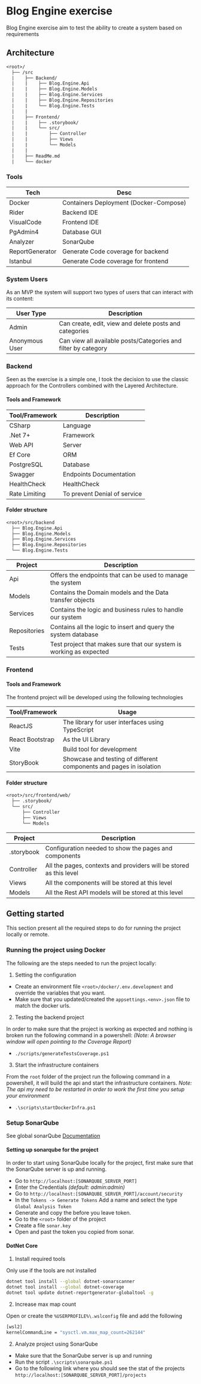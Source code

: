 # Blog Engine exercise

Blog Engine exercise aim to test the ability to create a system based on requirements

## Architecture

```txt
<root>/
  ├── /src
  |    ├── Backend/
  |    |    ├── Blog.Engine.Api
  |    |    ├── Blog.Engine.Models
  |    |    ├── Blog.Engine.Services
  |    |    ├── Blog.Engine.Repositories
  |    |    └── Blog.Engine.Tests
  |    |
  |    ├── Frontend/
  |    |    ├── .storybook/
  |    |    └── src/
  |    |        ├── Controller
  |    |        ├── Views
  |    |        └── Models
  |    |
  |    ├── ReadMe.md
  |    └── docker
```

### Tools

| Tech            | Desc                                   |
| --------------- | -------------------------------------- |
| Docker          | Containers Deployment (Docker-Compose) |
| Rider           | Backend IDE                            |
| VisualCode      | Frontend IDE                           |
| PgAdmin4        | Database GUI                           |
| Analyzer        | SonarQube                              |
| ReportGenerator | Generate Code coverage for backend     |
| Istanbul        | Generate Code coverage for frontend    |

### System Users

As an MVP the system will support two types of users that can interact with its content:

| User Type      | Description                                                    |
| -------------- | -------------------------------------------------------------- |
| Admin          | Can create, edit, view and delete posts and categories         |
| Anonymous User | Can view all available posts/Categories and filter by category |

### Backend

Seen as the exercise is a simple one, I took the decision to use the classic approach for the Controllers combined with the Layered Architecture.

#### Tools and Framework

| Tool/Framework | Description                  |
| -------------- | ---------------------------- |
| CSharp         | Language                     |
| .Net 7+        | Framework                    |
| Web API        | Server                       |
| Ef Core        | ORM                          |
| PostgreSQL     | Database                     |
| Swagger        | Endpoints Documentation      |
| HealthCheck    | HealthCheck                  |
| Rate Limiting  | To prevent Denial of service |

#### Folder structure

```txt
<root>/src/backend
  ├── Blog.Engine.Api
  ├── Blog.Engine.Models
  ├── Blog.Engine.Services
  ├── Blog.Engine.Repositories
  └── Blog.Engine.Tests
```

| Project      | Description                                                         |
| ------------ | ------------------------------------------------------------------- |
| Api          | Offers the endpoints that can be used to manage the system          |
| Models       | Contains the Domain models and the Data transfer objects            |
| Services     | Contains the logic and business rules to handle our system          |
| Repositories | Contains all the logic to insert and query the system database      |
| Tests        | Test project that makes sure that our system is working as expected |

### Frontend

#### Tools and Framework

The frontend project will be developed using the following technologies

| Tool/Framework  | Usage                                                               |
| --------------- | ------------------------------------------------------------------- |
| ReactJS         | The library for user interfaces using TypeScript                    |
| React Bootstrap | As the UI Library                                                   |
| Vite            | Build tool for development                                          |
| StoryBook       | Showcase and testing of different components and pages in isolation |

#### Folder structure

```txt
<root>/src/frontend/web/
  ├── .storybook/
  └── src/
      ├── Controller
      ├── Views
      └── Models
```

| Project    | Description                                                        |
| ---------- | ------------------------------------------------------------------ |
| .storybook | Configuration needed to show the pages and components              |
| Controller | All the pages, contexts and providers will be stored as this level |
| Views      | All the components will be stored at this level                    |
| Models     | All the Rest API models will be stored at this level               |

## Getting started

This section present all the required steps to do for running the project locally or remote.

### Running the project using Docker

The following are the steps needed to run the project locally:

1. Setting the configuration

- Create an environment file `<root>/docker/.env.development` and override the variables that you want.
- Make sure that you updated/created the `appsettings.<env>.json` file to match the docker urls.

2. Testing the backend project

In order to make sure that the project is working as expected and nothing is broken run the following command in a powershell: _(Note: A browser window will open pointing to the Coverage Report)_

- `./scripts/generateTestsCoverage.ps1`

3. Start the infrastructure containers

From the `root` folder of the project run the following command in a powershell, it will build the api and start the infrastructure containers.
_Note: The api my need to be restarted in order to work the first time you setup your environment_

- `.\scripts\startDockerInfra.ps1`

### Setup SonarQube

See global sonarQube [Documentation](https://docs.sonarqube.org/latest/requirements/prerequisites-and-overview/)

#### Setting up sonarqube for the project

In order to start using SonarQube locally for the project, first make sure that the SonarQube server is up and running.

- Go to `http://localhost:[SONARQUBE_SERVER_PORT]`
- Enter the Credentials _(default: admin:admin)_
- Go to `http://localhost:[SONARQUBE_SERVER_PORT]/account/security`
- In the `Tokens -> Generate Tokens` Add a name and select the type `Global Analysis Token`
- Generate and copy the before you leave token.
- Go to the `<root>` folder of the project
- Create a file `sonar.key`
- Open and past the token you copied from sonar.

#### DotNet Core

1. Install required tools

Only use if the tools are not installed

```bash
dotnet tool install --global dotnet-sonarscanner
dotnet tool install --global dotnet-coverage
dotnet tool update dotnet-reportgenerator-globaltool -g
```

2. Increase max map count

Open or create the `%USERPROFILE%\.wslconfig` file and add the following

```bash
[wsl2]
kernelCommandLine = "sysctl.vm.max_map_count=262144"
```

2. Analyze project using SonarQube

- Make sure that the SonarQube server is up and running
- Run the script `.\scripts\sonarqube.ps1`
- Go to the following link where you should see the stat of the projects `http://localhost:[SONARQUBE_SERVER_PORT]/projects`
